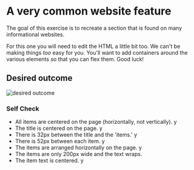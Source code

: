# A very common website feature

The goal of this exercise is to recreate a section that is found on many informational websites.

For this one you will need to edit the HTML a little bit too. We can't be making things _too_ easy for you. You'll want to add containers around the various elements so that you can flex them. Good luck!

## Desired outcome

![desired outcome](./desired-outcome.png)

### Self Check

- All items are centered on the page (horizontally, not vertically). y
- The title is centered on the page. y
- There is 32px between the title and the 'items.' y
- There is 52px between each item. y
- The items are arranged horizontally on the page. y
- The items are only 200px wide and the text wraps.
- The item text is centered. y

